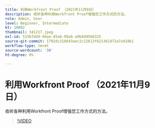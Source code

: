```yaml
---
title: 利用Workfront Proof （2021年11月9日）
description: 收听各种利用Workfront Proof增强您工作方式的方法。
role: Admin, User
level: Beginner, Intermediate
kt: 10002
thumbnail: 341217.jpeg
exl-id: 533bfdd9-9dae-45a6-99a6-a9b4d9566325
source-git-commit: 1792dc318643aec2c12613f621361d72a7a918b1
workflow-type: tm+mt
source-wordcount: '38'
ht-degree: 0%

---
```


# 利用Workfront Proof （2021年11月9日）

收听各种利用Workfront Proof增强您工作方式的方法。

>[!VIDEO](https://video.tv.adobe.com/v/341217/?quality=12&learn=on)
